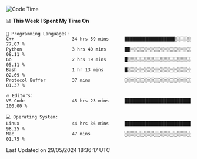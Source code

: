 
<!--START_SECTION:waka-->
![Code Time](http://img.shields.io/badge/Code%20Time-2%2C028%20hrs%208%20mins-blue)

📊 **This Week I Spent My Time On** 

```text
💬 Programming Languages: 
C++                      34 hrs 59 mins      ███████████████████░░░░░░   77.07 % 
Python                   3 hrs 40 mins       ██░░░░░░░░░░░░░░░░░░░░░░░   08.11 % 
Go                       2 hrs 19 mins       █░░░░░░░░░░░░░░░░░░░░░░░░   05.11 % 
Bash                     1 hr 13 mins        █░░░░░░░░░░░░░░░░░░░░░░░░   02.69 % 
Protocol Buffer          37 mins             ░░░░░░░░░░░░░░░░░░░░░░░░░   01.37 % 

🔥 Editors: 
VS Code                  45 hrs 23 mins      █████████████████████████   100.00 % 

💻 Operating System: 
Linux                    44 hrs 36 mins      █████████████████████████   98.25 % 
Mac                      47 mins             ░░░░░░░░░░░░░░░░░░░░░░░░░   01.75 % 
```


 Last Updated on 29/05/2024 18:36:17 UTC
<!--END_SECTION:waka-->

